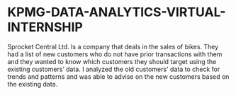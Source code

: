 # KPMG-DATA-ANALYTICS-VIRTUAL-INTERNSHIP
Sprocket Central Ltd. Is a company that deals in the sales of bikes.
They had a list of new customers who do not have prior transactions with them and they wanted to know which customers they should target using the existing customers’ data. I analyzed the old customers' data to check for trends and patterns and was able to advise on the new customers based on the existing data.
